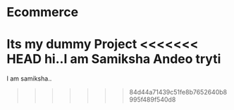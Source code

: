 # Ecommerce
Its my dummy Project
<<<<<<< HEAD
hi..I am Samiksha Andeo
tryti
=======
I am samiksha..
>>>>>>> 84d44a71439c51fe8b7652640b8995f489f540d8
